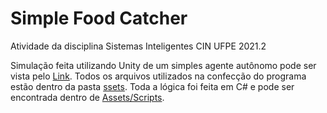 # Simple Food Catcher
Atividade da disciplina Sistemas Inteligentes CIN UFPE 2021.2

Simulação feita utilizando Unity de um simples agente autônomo pode ser vista pelo [Link](https://lrs50.github.io/Simple_Food_Catcher/WebGL/index.html).
Todos os arquivos utilizados na confecção do programa estão dentro da pasta [ssets](https://github.com/Lrs50/Simple_Food_Catcher/tree/main/Assets). Toda a lógica foi feita em C# e pode ser encontrada dentro de [Assets/Scripts](https://github.com/Lrs50/Simple_Food_Catcher/tree/main/Assets/Scripts). 
